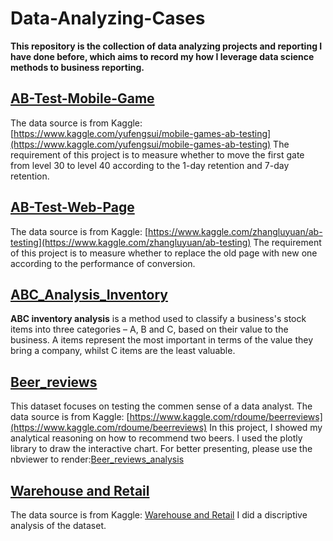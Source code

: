 # Data-Analyzing-Cases
**This repository is the collection of data analyzing projects and reporting I have done before, which aims to record my how I leverage data science methods to business reporting.**


## [AB-Test-Mobile-Game](https://github.com/Gineyc/Data-Analyzing-Cases/tree/master/AB-Test-Mobile-Game "AB-Test-Mobile-Game")

The data source is from Kaggle: [https://www.kaggle.com/yufengsui/mobile-games-ab-testing](https://www.kaggle.com/yufengsui/mobile-games-ab-testing)
The requirement of this project is to measure whether to move the first gate from level 30 to level 40 according to the 1-day retention and 7-day retention.

## [AB-Test-Web-Page](https://github.com/Gineyc/Data-Analyzing-Cases/tree/master/AB-Test-Web-Page "AB-Test-Web-Page")

The data source is from Kaggle: [https://www.kaggle.com/zhangluyuan/ab-testing](https://www.kaggle.com/zhangluyuan/ab-testing)
The requirement of this project is to measure whether to replace the old page with new one according to the performance of conversion. 

## [ABC_Analysis_Inventory](https://github.com/Gineyc/Data-Analyzing-Cases/tree/master/ABC_Analysis_Inventory "ABC_Analysis_Inventory")

**ABC inventory analysis** is a method used to classify a business's stock items into three categories – A, B and C, based on their value to the business. A items represent the most important in terms of the value they bring a company, whilst C items are the least valuable.

## [Beer_reviews](https://github.com/Gineyc/Data-Analyzing-Cases/tree/master/Beer_review "Beer_review")

This dataset focuses on testing the commen sense of a data analyst.
 The data source is from Kaggle: [https://www.kaggle.com/rdoume/beerreviews](https://www.kaggle.com/rdoume/beerreviews)
 In this project, I showed my analytical reasoning on how to recommend two beers. I used the plotly library to draw the interactive chart. For better presenting, please use the nbviewer to render:[Beer_reviews_analysis](https://nbviewer.jupyter.org/github/Gineyc/Data-Analyzing-Cases/blob/master/Beer_review/Beer_review.ipynb)
 
## [Warehouse and Retail](https://github.com/Gineyc/Data-Analyzing-Cases/tree/master/Warehouse%20and%20Retail "Warehouse and Retail")

The data source is from Kaggle: [Warehouse and Retail](https://github.com/Gineyc/Data-Analyzing-Cases/tree/master/Warehouse%20and%20Retail "Warehouse and Retail")
I did a discriptive analysis of the dataset.
